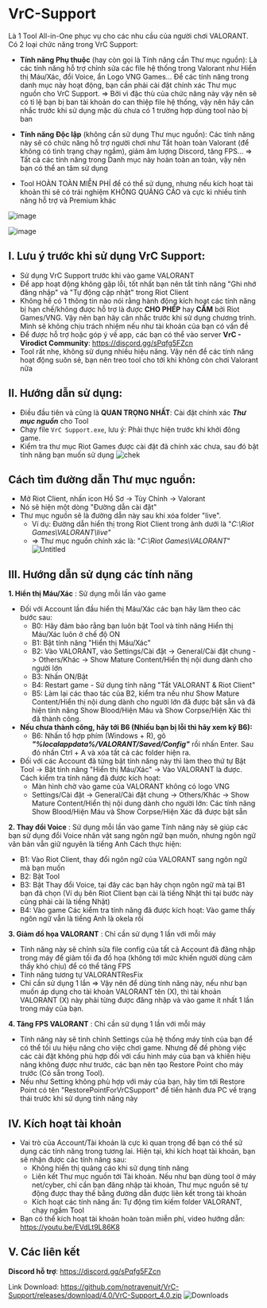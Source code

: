 # VrC-Support
Là 1 Tool All-in-One phục vụ cho các nhu cầu của người chơi VALORANT. Có 2 loại chức năng trong VrC Support:
- **Tính năng Phụ thuộc** (hay còn gọi là Tính năng cần Thư mục nguồn): Là các tính năng hỗ trợ chỉnh sửa các file hệ thống trong Valorant như Hiển thị Máu/Xác, đổi Voice, ẩn Logo VNG Games... Để các tính năng trong danh mục này hoạt động, bạn cần phải cài đặt chính xác Thư mục nguồn cho VrC Support.
=> Bởi vì đặc thù của chức năng này vậy nên sẽ có tỉ lệ bạn bị ban tài khoản do can thiệp file hệ thống, vậy nên hãy cân nhắc trước khi sử dụng mặc dù chưa có 1 trường hợp dùng tool nào bị ban
- **Tính năng Độc lập** (không cần sử dụng Thư mục nguồn): Các tính năng này sẽ có chức năng hỗ trợ người chơi như Tắt hoàn toàn Valorant (để không có tình trạng chạy ngầm), giảm âm lượng Discord, tăng FPS...
=> Tất cả các tính năng trong Danh mục này hoàn toàn an toàn, vậy nên bạn có thể an tâm sử dụng

- Tool HOÀN TOÀN MIỄN PHÍ để có thể sử dụng, nhưng nếu kích hoạt tài khoản thì sẽ có trải nghiệm KHÔNG QUẢNG CÁO và cực kì nhiều tính năng hỗ trợ và Premium khác


![image](https://github.com/notravenuit/Virodict-VLRTool/assets/83875770/9f703572-8dd1-4b50-8af5-84022fe5b7c3)

![image](https://github.com/notravenuit/Virodict-VLRTool/assets/83875770/11d04f1e-f4a9-4559-aee2-e1b6a42fcc4b)

## I. **Lưu ý trước khi sử dụng VrC Support:**
  - Sử dụng VrC Support trước khi vào game VALORANT
  - Để app hoạt động không gặp lỗi, tốt nhất bạn nên tắt tính năng "Ghi nhớ đăng nhập" và "Tự động cập nhật" trong Riot Client
  - Không hề có 1 thông tin nào nói rằng hành động kích hoạt các tính năng bị hạn chế/không được hỗ trợ là được **CHO PHÉP** hay **CẤM** bởi Riot Games/VNG. Vậy nên bạn hãy cân nhắc trước khi sử dụng chương trình. Mình sẽ không chịu trách nhiệm nếu như tài khoản của bạn có vấn đề
  - Để được hỗ trợ hoặc góp ý về app, các bạn có thể vào server **VrC - Virodict Community**: https://discord.gg/sPqfg5FZcn
  - Tool rất nhẹ, không sử dụng nhiều hiệu năng. Vậy nên để các tính năng hoạt động suôn sẻ, bạn nên treo tool cho tới khi không còn chơi Valorant nữa


## II. **Hướng dẫn sử dụng:**

  - Điều đầu tiên và cũng là **QUAN TRỌNG NHẤT**: Cài đặt chính xác **_Thư mục nguồn_** cho Tool
  - Chạy file `VrC Support.exe`, lưu ý: Phải thực hiện trước khi khởi đông game.
  - Kiểm tra thư mục Riot Games được cài đặt đã chính xác chưa, sau đó bật tính năng bạn muốn sử dụng
![chek](https://github.com/notravenuit/VALORANTBloodDisplay/assets/83875770/4b3d9ae2-750a-480c-a749-fb21a49545f8)


## **Cách tìm đường dẫn Thư mục nguồn:**
  - Mở Riot Client, nhấn icon Hồ Sơ -> Tùy Chỉnh -> Valorant
  - Nó sẽ hiện một dòng "Đường dẫn cài đặt"
  - Thư mục nguồn sẽ là đường dẫn này sau khi xóa folder "live".
    + Ví dụ: Đường dẫn hiển thị trong Riot Client trong ảnh dưới là "_C:\Riot Games\VALORANT\live_"
    + => Thư mục nguồn chính xác là: "_C:\Riot Games\VALORANT_"
![Untitled](https://github.com/notravenuit/VrC-Support/assets/83875770/ee4cdb05-e129-451d-8e10-cb847fdcd09d)

## III. Hướng dẫn sử dụng các tính năng
**1. Hiển thị Máu/Xác** : Sử dụng mỗi lần vào game
- Đối với Account lần đầu hiển thị Máu/Xác các bạn hãy làm theo các bước sau:
  + B0: Hãy đảm bảo rằng bạn luôn bật Tool và tính năng Hiển thị Máu/Xác luôn ở chế độ ON
  + B1: Bật tính năng "Hiển thị Máu/Xác"
  + B2: Vào VALORANT, vào Settings/Cài đặt  -> General/Cài đặt chung -> Others/Khác -> Show Mature Content/Hiển thị nội dung dành cho người lớn
  + B3: Nhấn ON/Bật
  + B4: Restart game - Sử dụng tính năng "Tắt VALORANT & Riot Client"
  + B5: Làm lại các thao tác của B2, kiểm tra nếu như Show Mature Content/Hiển thị nội dung dành cho người lớn đã được bật sẵn và đã hiện tính năng Show Blood/Hiện Máu và Show Corpse/Hiện Xác thì đã thành công.
- **Nếu chưa thành công, hãy tới B6 (Nhiều bạn bị lỗi thì hãy xem kỹ B6):**
  + B6: Nhấn tổ hợp phím (Windows + R), gõ _**"%localappdata%/VALORANT/Saved/Config"**_ rồi nhấn Enter. Sau đó nhấn Ctrl + A và xóa tất cả các folder hiện ra.
- Đối với các Account đã từng bật tính năng này thì làm theo thứ tự Bật Tool -> Bật tính năng "Hiển thị Máu/Xác" -> Vào VALORANT là được.
Cách kiểm tra tính năng đã được kích hoạt:
    + Màn hình chờ vào game của VALORANT không có logo VNG
    + Settings/Cài đặt  -> General/Cài đặt chung -> Others/Khác -> Show Mature Content/Hiển thị nội dung dành cho người lớn: Các tính năng Show Blood/Hiện Máu và Show Corpse/Hiện Xác đã được bật sẵn

**2. Thay đổi Voice**  : Sử dụng mỗi lần vào game
Tính năng này sẽ giúp các bạn sử dụng đổi Voice nhân vật sang ngôn ngữ bạn muốn, nhưng ngôn ngữ văn bản vẫn giữ nguyên là tiếng Anh
Cách thực hiện:
 + B1: Vào Riot Client, thay đổi ngôn ngữ của VALORANT sang ngôn ngữ mà bạn muốn
 + B2:  Bật Tool
 + B3: Bật Thay đổi Voice, tại đây các bạn hãy chọn ngôn ngữ mà tại B1 bạn đã chọn (Ví dụ bên Riot Client bạn cài là tiếng Nhật thì tại bước này cũng phải cài là tiếng Nhật)
 + B4: Vào game
Các kiểm tra tính năng đã được kích hoạt: Vào game thấy ngôn ngữ vẫn là tiếng Anh là okela rồi

**3. Giảm đồ họa VALORANT** : Chỉ cần sử dụng 1 lần với mỗi máy
- Tính năng này sẽ chỉnh sửa file config của tất cả Account đã đăng nhập trong máy để giảm tối đa đồ họa (không tới mức khiến người dùng cảm thấy khó chịu) để có thể tăng FPS
- Tính năng tương tự VALORANTResFix
- Chỉ cần sử dụng 1 lần
=> Vậy nên để dùng tính năng này, nếu như bạn muốn áp dụng cho tài khoản VALORANT tên (X), thì tài khoản VALORANT (X) này phải từng được đăng nhập và vào game ít nhất 1 lần trong máy của bạn.
  
**4. Tăng FPS VALORANT** : Chỉ cần sử dụng 1 lần với mỗi máy
- Tính năng này sẽ tinh chỉnh Settings của hệ thống máy tính của bạn để có thể tối ưu hiệu năng cho việc chơi game. Nhưng để đề phòng việc các cài đặt không phù hợp đối với cấu hình máy của bạn và khiến hiệu năng không được như trước, các bạn nên tạo Restore Point cho máy trước (Có sẵn trong Tool). 
- Nếu như Setting không phù hợp với máy của bạn, hãy tìm tới Restore Point có tên "RestorePointForVrCSupport" để tiến hành đưa PC về trạng thái trước khi sử dụng tính năng này



## IV. Kích hoạt tài khoản
- Vai trò của Account/Tài khoản là cực kì quan trọng để bạn có thể sử dụng các tính năng trong tương lai. Hiện tại, khi kích hoạt tài khoản, bạn sẽ nhận được các tính năng sau:
  + Không hiển thị quảng cáo khi sử dụng tính năng
  + Liên kết Thư mục nguồn tới Tài khoản. Nếu như bạn dùng tool ở máy net/cyber, chỉ cần bạn đăng nhập tài khoản, Thư mục nguồn sẽ tự động được thay thế bằng đường dẫn được liên kết trong tài khoản
  + Kích hoạt các tính năng ẩn: Tự động tìm kiếm folder VALORANT, chạy ngầm Tool
- Bạn có thể kích hoạt tài khoản hoàn toàn miễn phí, video hướng dẫn: https://youtu.be/EVdLt9L86K8



## V. Các liên kết
**Discord hỗ trợ**: https://discord.gg/sPqfg5FZcn

Link Download: https://github.com/notravenuit/VrC-Support/releases/download/4.0/VrC-Support_4.0.zip
![Downloads](https://img.shields.io/github/downloads/notravenuit/VrC-Support/total)

